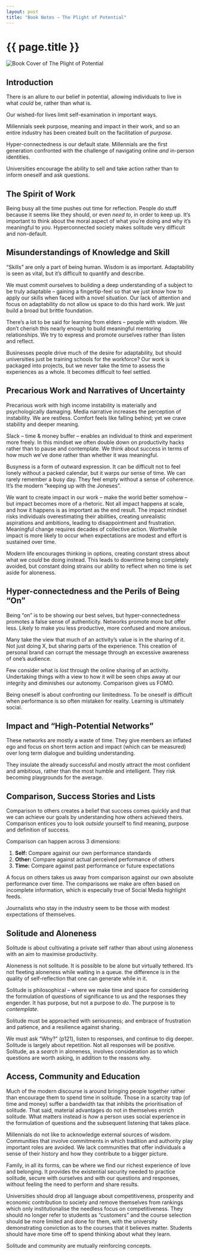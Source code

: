 ```yaml
---
layout: post
title: "Book Notes – The Plight of Potential"
---
```


# {{ page.title }}

![Book Cover of The Plight of Potential](/images/posts/the-plight-of-potential.jpg)


## Introduction

There is an allure to our belief in potential, allowing individuals to live in what _could_ be, rather than what is.

Our wished-for lives limit self-examination in important ways.

Millennials seek purpose, meaning and impact in their work, and so an entire industry has been created built on the facilitation of _purpose_.

Hyper-connectedness is our default state. Millennials are the first generation confronted with the challenge of navigating online _and_ in-person identities.

Universities encourage the ability to sell and take action rather than to inform oneself and ask questions.

## The Spirit of Work

Being busy all the time pushes out time for reflection. People do stuff because it seems like they should, or even _need to_, in order to keep up. It’s important to think about the moral aspect of what you’re doing and why it’s meaningful to _you_. Hyperconnected society makes solitude very difficult and non-default.

## Misunderstandings of Knowledge and Skill

“Skills” are only a part of being human. Wisdom is as important. Adaptability is seen as vital, but it’s difficult to quantify and describe.

We must commit ourselves to building a deep understanding of a subject to be truly adaptable – gaining a fingertip-feel so that we just _know_ how to apply our skills when faced with a novel situation. Our lack of attention and focus on adaptability do not allow us space to do this hard work. We just build a broad but brittle foundation.

There’s a lot to be said for learning from elders – people with wisdom. We don’t cherish this nearly enough to build meaningful mentoring relationships. We try to express and promote ourselves rather than listen and reflect.

Businesses people drive much of the desire for adaptability, but should universities just be training schools for the workforce? Our work is packaged into projects, but we never take the time to assess the experiences as a whole. It becomes difficult to feel settled.

## Precarious Work and Narratives of Uncertainty

Precarious work with high income instability is materially and psychologically damaging. Media narrative increases the perception of instability. We are restless. Comfort feels like falling behind; yet we crave stability and deeper meaning.

Slack – time & money buffer – enables an individual to think and experiment more freely. In this mindset we often double down on productivity hacks rather than to pause and contemplate. We think about success in terms of how much we’ve done rather than whether it was meaningful.

Busyness is a form of outward expression. It can be difficult not to feel lonely without a packed calendar, but it warps our sense of time. We can rarely remember a busy day. They feel empty without a sense of coherence. It’s the modern “keeping up with the Joneses”.

We want to create impact in our work – make the world better somehow – but impact becomes more of a rhetoric. Not all impact happens at scale, and how it happens is as important as the end result. The impact mindset risks individuals overestimating their abilities, creating unrealistic aspirations and ambitions, leading to disappointment and frustration. Meaningful change requires decades of collective action. Worthwhile impact is more likely to occur when expectations are modest and effort is sustained over time.

Modern life encourages thinking in options, creating constant stress about what we _could_ be doing instead. This leads to downtime being completely avoided, but constant doing strains our ability to reflect when no time is set aside for aloneness.

## Hyper-connectedness and the Perils of Being “On”

Being “on” is to be showing our best selves, but hyper-connectedness promotes a false sense of authenticity. Networks promote more but offer less. Likely to make  you less productive, more confused and more anxious.

Many take  the view that much of an activity’s value is in the sharing of it. Not just doing X, but sharing parts of the experience. This creation of personal brand can corrupt the message through an excessive awareness of one’s audience.

Few consider what is _lost_ through the online sharing of an activity. Undertaking things with a view to how it will be seen chips away at our integrity and diminishes our autonomy. Comparison gives us FOMO.

Being oneself is about confronting our limitedness. To be oneself is difficult when performance is so often mistaken for reality. Learning is ultimately social.

## Impact and “High-Potential Networks”

These networks are mostly a waste of time. They give members an inflated ego and focus on short term action and impact (which can be measured) over long term dialogue and building understanding.

They insulate the already successful and mostly attract the most confident and ambitious, rather than the most humble and intelligent. They risk becoming playgrounds for the average.

## Comparison, Success Stories and Lists

Comparison to others creates a belief that success comes quickly and that we can achieve our goals by understanding how others achieved theirs. Comparison entices you to look _outside_ yourself to find meaning, purpose and definition of success.

Comparison can happen across 3 dimensions:

1. **Self:** Compare against our own performance standards
2. **Other:** Compare against actual perceived performance of others
3. **Time:** Compare against past performance or future expectations

A focus on others takes us away from comparison against our own absolute performance over time. The comparisons we make are often based on incomplete information, which is especially true of Social Media highlight feeds.

Journalists who stay in the industry seem to be those with modest expectations of themselves.

## Solitude and Aloneness

Solitude is about cultivating a private self rather than about using aloneness with an aim to maximise productivity.

Aloneness is not solitude. It is possible to be alone but virtually tethered. It’s not fleeting aloneness while waiting in a queue. the difference is in the quality of self-reflection that one can generate while in it.

Solitude is philosophical – where we make time and space for considering the formulation of questions of significance to us and the responses they engender. It has purpose, but not a purpose to _do_. The purpose is to _contemplate_.

Solitude must be approached with seriousness; and embrace of frustration and patience, and a resilience against sharing.

We must ask “Why?” (p121), listen to responses, and continue to dig deeper. Solitude is largely about repetition. Not all responses will be positive. Solitude, as a *search* in aloneness, involves consideration as to which questions are worth asking, in addition to the reasons why.

## Access, Community and Education

Much of the modern discourse is around bringing people together rather than encourage them to spend time in solitude. Those in a scarcity trap (of time and money) suffer a bandwidth tax that inhibits the prioritisation of solitude. That said, material advantages do not in themselves enrich solitude. What matters instead is _how_ a person uses social experience in the formulation of questions and the subsequent listening that takes place.

Millennials do not like to acknowledge external sources of wisdom. Communities that involve commitments in which tradition and authority play important roles are avoided. We lack communities that offer individuals a sense of their history and how they contribute to a bigger picture.

Family, in all its forms, can be where we find our richest experience of love and belonging. It provides the existential security needed to practice solitude, secure with ourselves and with our questions and responses, without feeling the need to perform and share results.

Universities should drop all language about competitiveness, prosperity and economic contribution to society and remove themselves from rankings which only institutionalise the needless focus on competitiveness. They should no longer refer to students as “customers” and the course selection should be more limited and done for them, with the university demonstrating conviction as to the courses  that it believes matter. Students should have more time off to spend thinking about what they learn.

Solitude and community are mutually reinforcing concepts.
